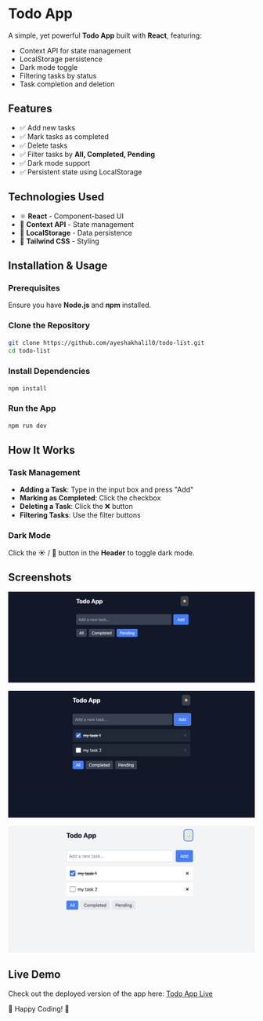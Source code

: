 # Todo App

A simple, yet powerful **Todo App** built with **React**, featuring:
- Context API for state management
- LocalStorage persistence
- Dark mode toggle
- Filtering tasks by status
- Task completion and deletion

## Features
- ✅ Add new tasks
- ✅ Mark tasks as completed
- ✅ Delete tasks
- ✅ Filter tasks by **All, Completed, Pending**
- ✅ Dark mode support
- ✅ Persistent state using LocalStorage

## Technologies Used
- ⚛ **React** - Component-based UI
- 🎯 **Context API** - State management
- 💾 **LocalStorage** - Data persistence
- 🎨 **Tailwind CSS** - Styling

## Installation & Usage
### Prerequisites
Ensure you have **Node.js** and **npm** installed.

### Clone the Repository
```sh
git clone https://github.com/ayeshakhalil0/todo-list.git
cd todo-list
```

### Install Dependencies
```sh
npm install
```

### Run the App
```sh
npm run dev
```

## How It Works
### Task Management
- **Adding a Task**: Type in the input box and press "Add"
- **Marking as Completed**: Click the checkbox
- **Deleting a Task**: Click the ❌ button
- **Filtering Tasks**: Use the filter buttons

### Dark Mode
Click the ☀️ / 🌙 button in the **Header** to toggle dark mode.

## Screenshots
![Image 1](https://github.com/ayeshakhalil0/todo-list/blob/main/src/assets/1.png)

![Image 2](https://github.com/ayeshakhalil0/todo-list/blob/main/src/assets/2.png)

![Image 3](https://github.com/ayeshakhalil0/todo-list/blob/main/src/assets/3.png)

## Live Demo
Check out the deployed version of the app here:
[Todo App Live](https://todo-list-livid-pi.vercel.app/)

🚀 Happy Coding! 🎉

